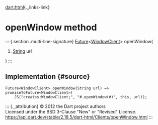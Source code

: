 [dart:html](../../dart-html/dart-html-library){._links-link}

openWindow method
=================

::: {.section .multi-line-signature}
[Future](../../dart-async/future-class)\<[WindowClient](../windowclient-class)\>
openWindow(

1.  [String](../../dart-core/string-class) url

)
:::

Implementation {#source}
--------------

``` {.language-dart data-language="dart"}
Future<WindowClient> openWindow(String url) => promiseToFuture<WindowClient>(
    JS("creates:WindowClient;", "#.openWindow(#)", this, url));
```

::: {._attribution}
© 2012 the Dart project authors\
Licensed under the BSD 3-Clause \"New\" or \"Revised\" License.\
<https://api.dart.dev/stable/2.18.5/dart-html/Clients/openWindow.html>
:::
